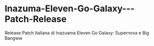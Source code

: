# Inazuma-Eleven-Go-Galaxy---Patch-Release
Release Patch Italiana di Inazuama Eleven Go Galaxy: Supernova e Big Bangww
